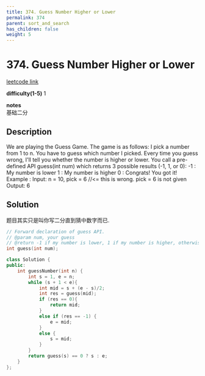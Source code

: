 ```yaml
---
title: 374. Guess Number Higher or Lower 
permalink: 374
parent: sort_and_search
has_children: false
weight: 5
---
```

# 374. Guess Number Higher or Lower 
[leetcode link](https://leetcode.com/problems/guess-number-higher-or-lower/)

**difficulty(1-5)** 
1

**notes**   
基础二分

## Description
We are playing the Guess Game. The game is as follows:
I pick a number from 1 to n. You have to guess which number I picked.
Every time you guess wrong, I'll tell you whether the number is higher or lower.
You call a pre-defined API guess(int num) which returns 3 possible results (-1, 1, or 0):
-1 : My number is lower
 1 : My number is higher
 0 : Congrats! You got it!
Example :
Input: n = 10, pick = 6 //<= this is wrong. pick = 6 is not given
Output: 6

## Solution
题目其实只是叫你写二分直到猜中数字而已. 
```c++
// Forward declaration of guess API.
// @param num, your guess
// @return -1 if my number is lower, 1 if my number is higher, otherwise return 0
int guess(int num);

class Solution {
public:
    int guessNumber(int n) {
        int s = 1, e = n;
        while (s + 1 < e){
            int mid = s + (e - s)/2;
            int res = guess(mid);
            if (res == 0){
                return mid;
            }
            else if (res == -1) {
                e = mid;
            }
            else {
                s = mid;
            }
        }
        return guess(s) == 0 ? s : e;
    }
};
```

